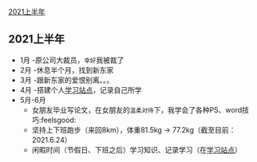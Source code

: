 [2021上半年](#2021上半年)

## 2021上半年

- 1月 -原公司大裁员，`幸好`我被裁了
- 2月 -休息半个月，找到新东家
- 3月 -跟新东家的爱恨别离。。。
- 4月 -搭建个人[学习站点](https:qiyoe.cn)，记录自己所学
- 5月-6月
   - 女朋友毕业写论文，在女朋友的`温柔对待`下，我学会了各种PS、word技巧:feelsgood:
   - 坚持上下班跑步（来回8km），体重81.5kg -> 77.2kg（截至目前：2021.6.24）
   - 闲暇时间（节假日、下班之后）学习知识、记录学习（在[学习站点](https:qiyoe.cn)）
